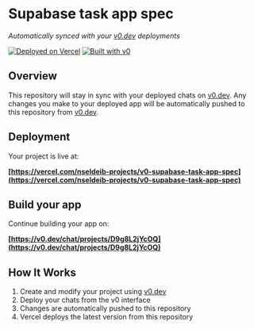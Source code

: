 # Supabase task app spec

*Automatically synced with your [v0.dev](https://v0.dev) deployments*

[![Deployed on Vercel](https://img.shields.io/badge/Deployed%20on-Vercel-black?style=for-the-badge&logo=vercel)](https://vercel.com/nseldeib-projects/v0-supabase-task-app-spec)
[![Built with v0](https://img.shields.io/badge/Built%20with-v0.dev-black?style=for-the-badge)](https://v0.dev/chat/projects/D9g8L2jYcOQ)

## Overview

This repository will stay in sync with your deployed chats on [v0.dev](https://v0.dev).
Any changes you make to your deployed app will be automatically pushed to this repository from [v0.dev](https://v0.dev).

## Deployment

Your project is live at:

**[https://vercel.com/nseldeib-projects/v0-supabase-task-app-spec](https://vercel.com/nseldeib-projects/v0-supabase-task-app-spec)**

## Build your app

Continue building your app on:

**[https://v0.dev/chat/projects/D9g8L2jYcOQ](https://v0.dev/chat/projects/D9g8L2jYcOQ)**

## How It Works

1. Create and modify your project using [v0.dev](https://v0.dev)
2. Deploy your chats from the v0 interface
3. Changes are automatically pushed to this repository
4. Vercel deploys the latest version from this repository
